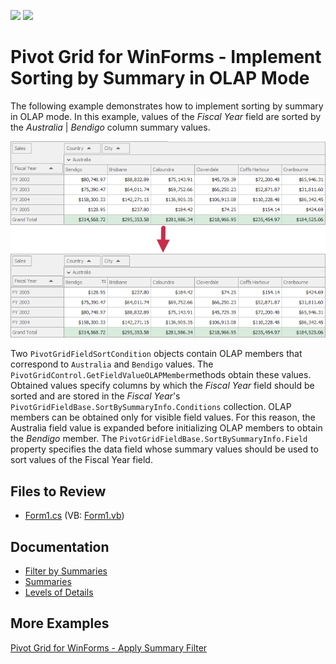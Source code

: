 <!-- default badges list -->
[![](https://img.shields.io/badge/Open_in_DevExpress_Support_Center-FF7200?style=flat-square&logo=DevExpress&logoColor=white)](https://supportcenter.devexpress.com/ticket/details/E3023)
[![](https://img.shields.io/badge/📖_How_to_use_DevExpress_Examples-e9f6fc?style=flat-square)](https://docs.devexpress.com/GeneralInformation/403183)
<!-- default badges end -->

# Pivot Grid for WinForms - Implement Sorting by Summary in OLAP Mode

The following example demonstrates how to implement sorting by summary in OLAP mode. In this example, values of the _Fiscal Year_ field are sorted by the _Australia_ | _Bendigo_ column summary values.

![Pivot Grid](image/pivotgrid.png)

 Two `PivotGridFieldSortCondition` objects contain OLAP members that correspond to `Australia` and `Bendigo` values. The `PivotGridControl.GetFieldValueOLAPMember`methods obtain these values. Obtained values specify columns by which the _Fiscal Year_ field should be sorted and are stored in the _Fiscal Year_'s `PivotGridFieldBase.SortBySummaryInfo.Conditions` collection. OLAP members can be obtained only for visible field values. For this reason, the Australia field value is expanded before initializing OLAP members to obtain the _Bendigo_ member. The `PivotGridFieldBase.SortBySummaryInfo.Field` property specifies the data field whose summary values should be used to sort values of the Fiscal Year field.

## Files to Review

* [Form1.cs](./CS/XtraPivotGrid_OLAPSortBySummary/Form1.cs) (VB: [Form1.vb](./VB/XtraPivotGrid_OLAPSortBySummary/Form1.vb))

## Documentation

- [Filter by Summaries](https://docs.devexpress.com/WindowsForms/11545/controls-and-libraries/pivot-grid/data-shaping/filtering/filter-by-summaries)
- [Summaries](https://docs.devexpress.com/WindowsForms/9384)
- [Levels of Details](https://docs.devexpress.com/WindowsForms/1796/controls-and-libraries/pivot-grid/fundamentals/hierarchical-value-presentation#use-resulting-detail-levels)

## More Examples

[Pivot Grid for WinForms - Apply Summary Filter](https://github.com/DevExpress-Examples/winforms-pivot-apply-summary-filter) 



